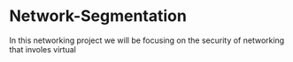 # Network-Segmentation
In this networking project we will be focusing on the security of networking that involes virtual 

